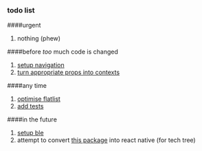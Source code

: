 ### todo list

####urgent

1. nothing (phew)

####before *too* much code is changed

1. [setup navigation](https://reactnavigation.org/docs/getting-started/)
2. [turn appropriate props into contexts](https://reactjs.org/docs/context.html#when-to-use-context)

####any time

1. [optimise flatlist](https://reactnative.dev/docs/optimizing-flatlist-configuration)
2. [add tests](https://reactnative.dev/docs/testing-overview)

####in the future

1. [setup ble](https://github.com/innoveit/react-native-ble-manager)
2. attempt to convert [this package]("https://reactflow.dev") into react native (for tech tree)